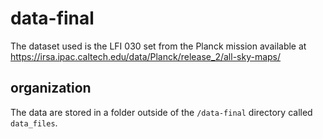 # data-final

The dataset used is the LFI 030 set from the Planck mission available at https://irsa.ipac.caltech.edu/data/Planck/release_2/all-sky-maps/

## organization

The data are stored in a folder outside of the `/data-final` directory called `data_files`.
